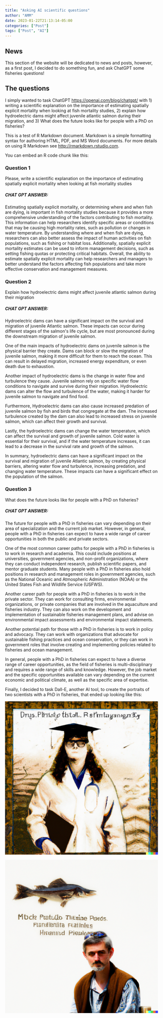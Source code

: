 ```yaml
---
title: "Asking AI scientific questions"
author: "AMM"
date: 2023-01-22T21:13:14-05:00
categories: ["Post"]
tags: ["Post", "AI"]
---
```




## News

This section of the website will be dedicated to news and posts, however, as a first post, I decided to do something fun, and ask ChatGPT some fisheries questions! 

## The questions


I simply wanted to task ChatGPT <https://openai.com/blog/chatgpt/> with 1) writing a scientific explanation on the importance of estimating spatially explicit mortality when looking at fish mortality studies, 2) explain how hydroelectric dams might affect juvenile atlantic salmon during their migration, and 3) What does the future looks like for people with a PhD on fisheries?

This is a test of R Markdown document. Markdown is a simple formatting syntax for authoring HTML, PDF, and MS Word documents. For more details on using R Markdown see <http://rmarkdown.rstudio.com>.

You can embed an R code chunk like this:

### Question 1    

Please, write a scientific explanation on the importance of estimating spatially explicit mortality when looking at fish mortality studies

##### CHAT GPT ANSWER:

Estimating spatially explicit mortality, or determining where and when fish are dying, is important in fish mortality studies because it provides a more comprehensive understanding of the factors contributing to fish mortality. This information can help researchers identify specific areas or conditions that may be causing high mortality rates, such as pollution or changes in water temperature. By understanding where and when fish are dying, researchers can also better assess the impact of human activities on fish populations, such as fishing or habitat loss. Additionally, spatially explicit mortality estimates can be used to inform management decisions, such as setting fishing quotas or protecting critical habitats. Overall, the ability to estimate spatially explicit mortality can help researchers and managers to better understand the factors affecting fish populations and take more effective conservation and management measures.


### Question 2    

Explain how hydroelectric dams might affect juvenile atlantic salmon during their migration

##### CHAT GPT ANSWER:


Hydroelectric dams can have a significant impact on the survival and migration of juvenile Atlantic salmon. These impacts can occur during different stages of the salmon's life cycle, but are most pronounced during the downstream migration of juvenile salmon.

One of the main impacts of hydroelectric dams on juvenile salmon is the physical barrier they create. Dams can block or slow the migration of juvenile salmon, making it more difficult for them to reach the ocean. This can result in delayed migration, increased energy expenditure, or even death due to exhaustion.

Another impact of hydroelectric dams is the change in water flow and turbulence they cause. Juvenile salmon rely on specific water flow conditions to navigate and survive during their migration. Hydroelectric dams can alter the flow and turbulence of the water, making it harder for juvenile salmon to navigate and find food.

Furthermore, Hydroelectric dams can also cause increased predation of juvenile salmon by fish and birds that congregate at the dam. The increased turbulence created by the dam can also lead to increased stress on juvenile salmon, which can affect their growth and survival.

Lastly, the hydroelectric dams can change the water temperature, which can affect the survival and growth of juvenile salmon. Cold water is essential for their survival, and if the water temperature increases, it can lead to a decrease in the survival rate and growth of the salmon.

In summary, hydroelectric dams can have a significant impact on the survival and migration of juvenile Atlantic salmon, by creating physical barriers, altering water flow and turbulence, increasing predation, and changing water temperature. These impacts can have a significant effect on the population of the salmon.


### Question 3    

What does the future looks like for people with a PhD on fisheries?

##### CHAT GPT ANSWER:

The future for people with a PhD in fisheries can vary depending on their area of specialization and the current job market. However, in general, people with a PhD in fisheries can expect to have a wide range of career opportunities in both the public and private sectors.

One of the most common career paths for people with a PhD in fisheries is to work in research and academia. This could include positions at universities, government agencies, and non-profit organizations, where they can conduct independent research, publish scientific papers, and mentor graduate students. Many people with a PhD in fisheries also hold positions in research and management roles in government agencies, such as the National Oceanic and Atmospheric Administration (NOAA) or the United States Fish and Wildlife Service (USFWS).

Another career path for people with a PhD in fisheries is to work in the private sector. They can work for consulting firms, environmental organizations, or private companies that are involved in the aquaculture and fisheries industry. They can also work on the development and implementation of sustainable fisheries management plans, and advise on environmental impact assessments and environmental impact statements.

Another potential path for those with a PhD in fisheries is to work in policy and advocacy. They can work with organizations that advocate for sustainable fishing practices and ocean conservation, or they can work in government roles that involve creating and implementing policies related to fisheries and ocean management.

In general, people with a PhD in fisheries can expect to have a diverse range of career opportunities, as the field of fisheries is multi-disciplinary and requires a wide range of skills and knowledge. However, the job market and the specific opportunities available can vary depending on the current economic and political climate, as well as the specific area of expertise.

Finally, I decided to task Dall-E, another AI tool, to create the portraits of two scientists with a PhD in fisheries, that ended up looking like this:
 
![Figure 4. An image created by Dall-e when tasked with making a portrait of someone who has a PhD in fisheries](.\fisheriesphd1.png) 


![Figure 5. An image created by Dall-e when tasked with making a portrait of someone who has a PhD in fisheries](.\fisheriesphd2.png) 


